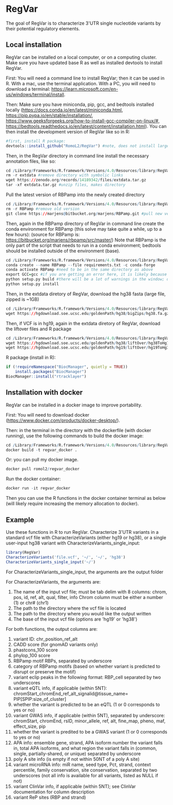 
# RegVar

<!-- badges: start -->
<!-- badges: end -->

The goal of RegVar is to characterize 3'UTR single nucleotide variants by their potential regulatory elements.

## Local installation
RegVar can be installed on a local computer, or on a computing cluster. Make sure you have updated base R as well as installed devtools to install RegVar.

First: You will need a command line to install RegVar; then it can be used in R. With a mac, use the terminal application. With a PC, you will need to download a terminal: https://learn.microsoft.com/en-us/windows/terminal/install.

Then: Make sure you have miniconda, pip, gcc, and bedtools installed locally (https://docs.conda.io/en/latest/miniconda.html, https://pip.pypa.io/en/stable/installation/, https://www.geeksforgeeks.org/how-to-install-gcc-compiler-on-linux/#, https://bedtools.readthedocs.io/en/latest/content/installation.html). You can then install the development version of RegVar like so in R:

``` r
#first, install R package: 
devtools::install_github("RomoL2/RegVar") #note, does not install large files
```

Then, in the RegVar directory in command line install the necessary annotation files, like so:
``` r
cd /Library/Frameworks/R.framework/Versions/4.0/Resources/library/RegVar
rm -r extdata #remove directory with symbolic links
wget https://zenodo.org/records/14189342/files/extdata.tar.gz 
tar -xf extdata.tar.gz #unzip files, makes directory
```

Pull the latest version of RBPamp into the newly created directory
``` r
cd /Library/Frameworks/R.framework/Versions/4.0/Resources/library/RegVar/extdata
rm -r RBPamp #remove old version
git clone https://marjens@bitbucket.org/marjens/RBPamp.git #pull new version
```

Then, again in the RBPamp directory of RegVar in command line create the conda environment for RBPamp (this solve may take quite a while, up to a few hours):
(source for RBPamp is: https://bitbucket.org/marjens/rbpamp/src/master/)
Note that RBPamp is the only part of the script that needs to run in a conda environment; bedtools should be installed outside of the environment (base). 
``` r
cd /Library/Frameworks/R.framework/Versions/4.0/Resources/library/RegVar/extdata/RBPamp
conda create --name RBPamp --file requirements.txt -c conda-forge
conda activate RBPamp #need to be in the same directory as above
export GCC=gcc #if you are getting an error here, it is likely because you don't have gcc installed; see above
python setup.py build #there will be a lot of warnings in the window; don't worry unless build fails
python setup.py install
```

Then, in the extdata diretory of RegVar, download the hg38 fasta (large file, zipped is ~1GB)
``` r
cd /Library/Frameworks/R.framework/Versions/4.0/Resources/library/RegVar/extdata
wget https://hgdownload.soe.ucsc.edu/goldenPath/hg38/bigZips/hg38.fa.gz
```

Then, if VCF is in hg19, again in the extdata diretory of RegVar, download the liftover files and R package
``` r
cd /Library/Frameworks/R.framework/Versions/4.0/Resources/library/RegVar/extdata
wget https://hgdownload.soe.ucsc.edu/goldenPath/hg38/liftOver/hg38ToHg19.over.chain.gz
wget https://hgdownload.soe.ucsc.edu/goldenPath/hg19/liftOver/hg19ToHg38.over.chain.gz
```
R package (install in R):
``` r
if (!requireNamespace("BiocManager", quietly = TRUE))
    install.packages("BiocManager")
BiocManager::install("rtracklayer")
```

## Installation with docker
RegVar can be installed in a docker image to improve portability.

First: You will need to download docker (https://www.docker.com/products/docker-desktop/).

Then: in the terminal in the directory with the dockerfile (with docker running), use the following commands to build the docker image:

``` r
cd /Library/Frameworks/R.framework/Versions/4.0/Resources/library/RegVar
docker build -t regvar_docker .
```

Or: you can pull my docker image.
``` r
docker pull romol2/regvar_docker
```


Run the docker container:

``` r
docker run -it regvar_docker
```

Then you can use the R functions in the docker container terminal as below (will likely require increasing the memory allocation to docker).

## Example

Use these functions in R to run RegVar. 
Characterize 3'UTR variants in a standard vcf file with CharacterizeVariants (either hg19 or hg38), or a single user-input hg38 variant with CharacterizeVariants_single_input:

``` r
library(RegVar)
CharacterizeVariants('file.vcf', '~/', '~/', 'hg38')
CharacterizeVariants_single_input('~/')

```
For CharacterizeVariants_single_input, the arguments are the output folder

For CharacterizeVariants, the arguments are:
1. The name of the input vcf file; must be tab delim with 8 columns:
chrom, pos, id, ref, alt, qual, filter, info
Chrom column must be either a number (1) or chr# (chr1)
2. The path to the directory where the vcf file is located
3. The path to the directory where you would like the output written
4. The base of the input vcf file (options are 'hg19' or 'hg38')

For both functions, the output columns are:
1. variant ID: chr_position_ref_alt
2. CADD score (for gnomAD variants only)
3. phastcons_100 score
4. phylop_100 score
5. RBPamp motif RBPs, separated by underscore
6. category of RBPamp motifs (based on whether variant is predicted to disrupt or preserve the motif)
7. variant eclip peaks in the following format: RBP_cell separated by two underscores 
8. variant eQTL info, if applicable (within 5NT): chromStart_chromEnd_ref_alt_signalid@tissue_name= PIP[SPIP:size_of_cluster]
9. whether the variant is predicted to be an eQTL (1 or 0 corresponds to yes or no)
10. variant GWAS info, if applicable (within 5NT), separated by underscore: chromStart, chromEnd, rsID, minor_allele, ref, alt, fine_map, pheno, maf, effect_size, pip
11. whether the variant is predited to be a GWAS variant (1 or 0 corresponds to yes or no)
12. APA info: ensemble gene, strand, APA isoform number the variant falls in, total APA isoforms, and what region the variant falls in (common, single, partially-shared, or unique) separated by underscore
13. poly A site info (is empty if not within 50NT of a poly A site)
14. variant microRNA info: miR name, seed type, Pct, strand, context percentile, family conservation, site conservation, separated by two underscores (not all info is available for all variants, listed as NULL if not)
15. variant ClinVar info, if applicable (within 5NT); see ClinVar documentation for column description
16. variant ReP sites (RBP and strand)

